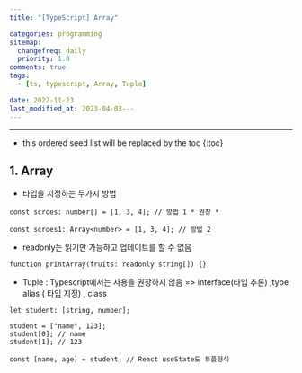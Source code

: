 ```yaml
---
title: "[TypeScript] Array"

categories: programming
sitemap:
  changefreq: daily
  priority: 1.0
comments: true
tags:
  - [ts, typescript, Array, Tuple]

date: 2022-11-23
last_modified_at: 2023-04-03---
---
```


---

<!-- prettier-ignore -->
* this ordered seed list will be replaced by the toc 
{:toc}

## 1. Array

- 타입을 지정하는 두가지 방법

```tsx
const scroes: number[] = [1, 3, 4]; // 방법 1 * 권장 *

const scroes1: Array<number> = [1, 3, 4]; // 방법 2
```

- readonly는 읽기만 가능하고 업데이트를 할 수 없음

```tsx
function printArray(fruits: readonly string[]) {}
```

- Tuple : Typescript에서는 사용을 권장하지 않음 => interface(타입 추론) ,type alias ( 타입 지정) , class

```tsx
let student: [string, number];

student = ["name", 123];
student[0]; // name
student[1]; // 123

const [name, age] = student; // React useState도 튜플형식
```
